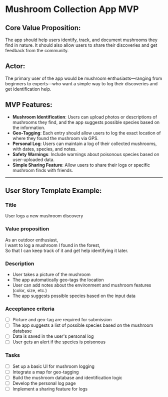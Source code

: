 # Mushroom Collection App MVP

## Core Value Proposition:

The app should help users identify, track, and document mushrooms they find in nature. It should also allow users to share their discoveries and get feedback from the community.

## Actor:

The primary user of the app would be mushroom enthusiasts—ranging from beginners to experts—who want a simple way to log their discoveries and get identification help.

## MVP Features:

- **Mushroom Identification**: Users can upload photos or descriptions of mushrooms they find, and the app suggests possible species based on the information.
- **Geo-Tagging**: Each entry should allow users to log the exact location of where they found the mushroom via GPS.
- **Personal Log**: Users can maintain a log of their collected mushrooms, with dates, species, and notes.
- **Safety Warnings**: Include warnings about poisonous species based on user-uploaded data.
- **Simple Sharing Feature**: Allow users to share their logs or specific mushroom finds with friends.

---

## User Story Template Example:

### Title

User logs a new mushroom discovery

### Value proposition

As an outdoor enthusiast,  
I want to log a mushroom I found in the forest,  
So that I can keep track of it and get help identifying it later.

### Description

- User takes a picture of the mushroom
- The app automatically geo-tags the location
- User can add notes about the environment and mushroom features (color, size, etc.)
- The app suggests possible species based on the input data

### Acceptance criteria

- [ ] Picture and geo-tag are required for submission
- [ ] The app suggests a list of possible species based on the mushroom database
- [ ] Data is saved in the user's personal log
- [ ] User gets an alert if the species is poisonous

### Tasks

- [ ] Set up a basic UI for mushroom logging
- [ ] Integrate a map for geo-tagging
- [ ] Build the mushroom database and identification logic
- [ ] Develop the personal log page
- [ ] Implement a sharing feature for logs
